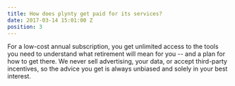 ```yaml
---
title: How does plynty get paid for its services?
date: 2017-03-14 15:01:00 Z
position: 3
---
```


For a low-cost annual subscription, you get unlimited access to the tools you need to understand what retirement will mean for you -- and a plan for how to get there.  We never sell advertising, your data, or accept third-party incentives, so the advice you get is always unbiased and solely in your best interest.